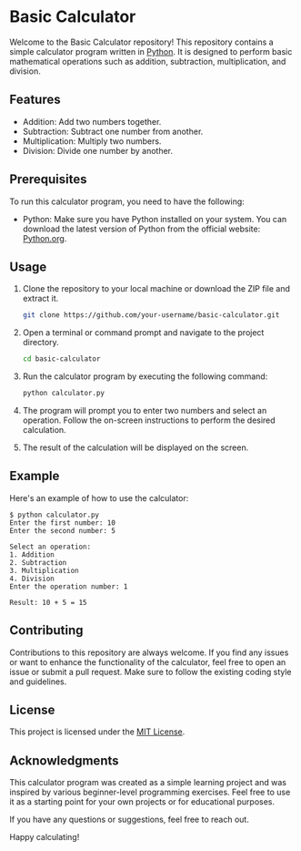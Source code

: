 
# Basic Calculator

Welcome to the Basic Calculator repository! This repository contains a simple calculator program written in [Python](https://www.python.org/). It is designed to perform basic mathematical operations such as addition, subtraction, multiplication, and division.

## Features

- Addition: Add two numbers together.
- Subtraction: Subtract one number from another.
- Multiplication: Multiply two numbers.
- Division: Divide one number by another.

## Prerequisites

To run this calculator program, you need to have the following:

- Python: Make sure you have Python installed on your system. You can download the latest version of Python from the official website: [Python.org](https://www.python.org/).

## Usage

1. Clone the repository to your local machine or download the ZIP file and extract it.

   ```bash
   git clone https://github.com/your-username/basic-calculator.git
   ```

2. Open a terminal or command prompt and navigate to the project directory.

   ```bash
   cd basic-calculator
   ```

3. Run the calculator program by executing the following command:

   ```bash
   python calculator.py
   ```

4. The program will prompt you to enter two numbers and select an operation. Follow the on-screen instructions to perform the desired calculation.

5. The result of the calculation will be displayed on the screen.

## Example

Here's an example of how to use the calculator:

```
$ python calculator.py
Enter the first number: 10
Enter the second number: 5

Select an operation:
1. Addition
2. Subtraction
3. Multiplication
4. Division
Enter the operation number: 1

Result: 10 + 5 = 15
```

## Contributing

Contributions to this repository are always welcome. If you find any issues or want to enhance the functionality of the calculator, feel free to open an issue or submit a pull request. Make sure to follow the existing coding style and guidelines.

## License

This project is licensed under the [MIT License](LICENSE).

## Acknowledgments

This calculator program was created as a simple learning project and was inspired by various beginner-level programming exercises. Feel free to use it as a starting point for your own projects or for educational purposes.

If you have any questions or suggestions, feel free to reach out.

Happy calculating!
